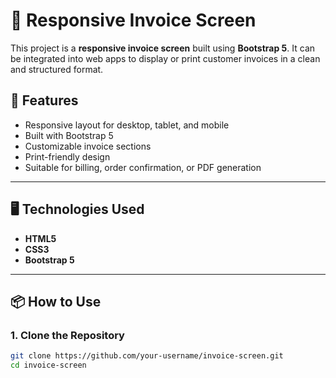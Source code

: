 # 🧾 Responsive Invoice Screen

This project is a **responsive invoice screen** built using **Bootstrap 5**. It can be integrated into web apps to display or print customer invoices in a clean and structured format.

## 🚀 Features

- Responsive layout for desktop, tablet, and mobile
- Built with Bootstrap 5
- Customizable invoice sections
- Print-friendly design
- Suitable for billing, order confirmation, or PDF generation

---

## 🖥️ Technologies Used

- **HTML5**
- **CSS3**
- **Bootstrap 5**
---



## 📦 How to Use

### 1. Clone the Repository

```bash
git clone https://github.com/your-username/invoice-screen.git
cd invoice-screen
